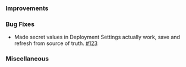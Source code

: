 ### Improvements

### Bug Fixes

- Made secret values in Deployment Settings actually work, save and refresh from source of truth. [#123](https://github.com/pulumi/pulumi-pulumiservice/issues/123)

### Miscellaneous
